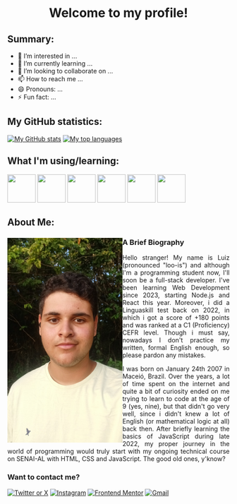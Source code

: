 <div align="center">
  <h1>Welcome to my profile!</h1>
</div>

## Summary:
- 👀 I’m interested in ...
- 🌱 I’m currently learning ...
- 💞️ I’m looking to collaborate on ...
- 📫 How to reach me ...
- 😄 Pronouns: ...
- ⚡ Fun fact: ...

<!-- THEMES FOR README STATS:
Common:
- username=lucarl07
- theme=ambient_gradient
- bg_color=45,fcba03,fc4903 (order of the colors may invert)

Original app by anuraghazra on: 
- https://github.com/anuraghazra/github-readme-stats
-->
## My GitHub statistics:
[![My GitHub stats](https://github-readme-stats.vercel.app/api?username=lucarl07&show=prs_merged&show_icons=true&theme=ambient_gradient&bg_color=45,edae00,fc4903)](https://github.com/anuraghazra/github-readme-stats)
[![My top languages](https://github-readme-stats.vercel.app/api/top-langs/?username=lucarl07&layout=donut&size_weight=0.5&count_weight=0.5&theme=ambient_gradient&bg_color=45,fc4903,edae00)](https://github.com/anuraghazra/github-readme-stats)

## What I'm using/learning:
<div display="flex">
  <img src="https://cdn.jsdelivr.net/gh/devicons/devicon@latest/icons/html5/html5-original.svg" width="64px" height="64px" />
  <img src="https://cdn.jsdelivr.net/gh/devicons/devicon@latest/icons/css3/css3-original.svg" width="64px" height="64px" />
  <img src="https://cdn.jsdelivr.net/gh/devicons/devicon@latest/icons/javascript/javascript-original.svg" width="64px" height="64px" />
  <img src="https://cdn.jsdelivr.net/gh/devicons/devicon@latest/icons/react/react-original.svg" width="64px" height="64px" />
  <img src="https://cdn.jsdelivr.net/gh/devicons/devicon@latest/icons/nodejs/nodejs-original-wordmark.svg" width="64px" height="64px" />
  <img src="https://cdn.jsdelivr.net/gh/devicons/devicon@latest/icons/kotlin/kotlin-original.svg" width="64px" height="64px" />
</div>

## About Me:
<section id="bio">
  <img src="./public/images/picture_001.jpg" alt="A selfie of me" width="261px" height="464px" align="left">

  <div>
    <h3>A Brief Biography</h3>
    <p align="justify">
      Hello stranger! My name is Luiz (pronounced "loo-is") and although I'm a programming student now, I'll soon be a full-stack developer. I've been learning Web Development since 2023, <!-- (hope that will spare some updates) --> starting Node.js and React this year. <!-- (but that won't) --> Moreover, i did a Linguaskill test back on 2022, in which i got a score of +180 points and was ranked at a C1 (Proficiency) CEFR level. Though i must say, nowadays I don't practice my written, formal English enough, so please pardon any mistakes.
    </p>
    <p align="justify">
      I was born on January 24th 2007 in Maceió, Brazil. Over the years, a lot of time spent on the internet and quite a bit of curiosity ended on me trying to learn to code at the age of 9 (yes, nine), but that didn't go very well, since i didn't knew a lot of English (or mathematical logic at all) back then. After briefly learning the basics of JavaScript during late 2022, my proper journey in the world of programming would truly start with my ongoing technical course on SENAI-AL with HTML, CSS and JavaScript. The good old ones, y'know?
    </p>
  </div>
</section>

### Want to contact me?
[![Twitter or X](https://img.shields.io/badge/Twitter-1DA1F2?style=for-the-badge&logo=twitter&logoColor=white)]()
[![Instagram](https://img.shields.io/badge/Instagram-E4405F?style=for-the-badge&logo=instagram&logoColor=white)]()
[![Frontend Mentor](https://img.shields.io/badge/Frontend%20Mentor-3F54A3.svg?style=for-the-badge&logo=Frontend-Mentor&logoColor=white)]()
[![Gmail](https://img.shields.io/badge/Gmail-D14836?style=for-the-badge&logo=gmail&logoColor=white)](mailto:101ananaselectric@gmail.com)
<!-- Use the following links to place badges:
https://hendrasob.github.io/badges/#list-of-badges-for-your-profile
https://home.aveek.io/GitHub-Profile-Badges/
-->

